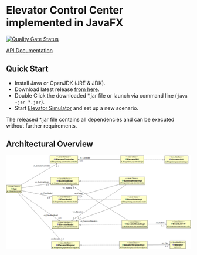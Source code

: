 Elevator Control Center implemented in JavaFX
=============================================

[![Quality Gate Status](https://sonarcloud.io/api/project_badges/measure?project=fhhagenberg-sqe-esd-ws20_elevator-control-center-team-f&metric=alert_status)](https://sonarcloud.io/dashboard?id=fhhagenberg-sqe-esd-ws20_elevator-control-center-team-f)

[API Documentation](https://fhhagenberg-sqe-esd-ws20.github.io/elevator-control-center-team-f/target/site/apidocs)

Quick Start
-----------

* Install Java or OpenJDK (JRE & JDK).
* Download latest release [from here](https://github.com/fhhagenberg-sqe-esd-ws20/elevator-control-center-team-f/releases/).
* Double Click the downloaded *.jar file or launch via command line (`java -jar *.jar`).
* Start [Elevator Simulator](https://github.com/winterer/elevator/releases) and set up a new scenario.

The released *.jar file contains all dependencies and can be executed without further requirements.

Architectural Overview
-----------------------

![Architectural Overview](docs/ClassDiagrammElevator.png)